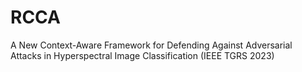# RCCA
A New Context-Aware Framework for Defending Against Adversarial Attacks in Hyperspectral Image Classification (IEEE TGRS 2023)

